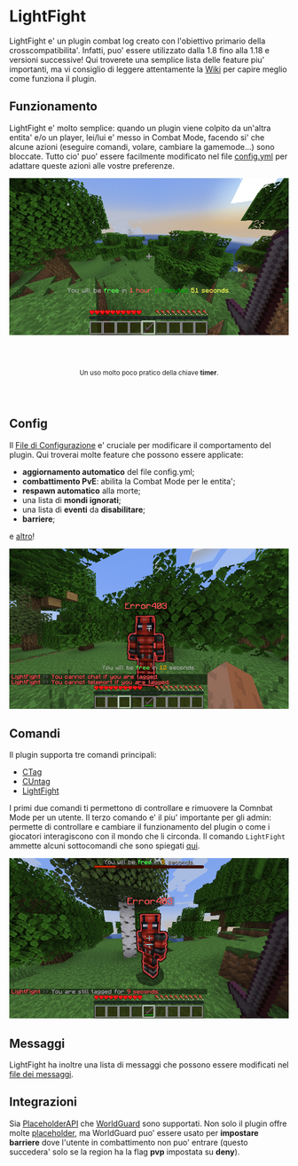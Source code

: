 # LightFight

LightFight e' un plugin combat log creato con l'obiettivo primario della crosscompatibilita'. Infatti, puo' essere utilizzato dalla 1.8 fino alla 1.18 e versioni successive! Qui troverete una semplice lista delle feature piu' importanti, ma vi consiglio di leggere attentamente la [Wiki](https://github.com/Fulminazzo/LightFight-IT/wiki) per capire meglio come funziona il plugin.

## Funzionamento

LightFight e' molto semplice: quando un plugin viene colpito da un'altra entita' e/o un player, lei/lui e' messo in Combat Mode, facendo si' che alcune azioni (eseguire comandi, volare, cambiare la gamemode...) sono bloccate. Tutto cio' puo' essere facilmente modificato nel file [config.yml](https://github.com/Fulminazzo/LightFight-IT/wiki/Configuration) per adattare queste azioni alle vostre preferenze.

<div align="center">
    <img src="https://github.com/Fulminazzo/LightFight-IT/blob/main/images/timer.png" alt="Timer Preview">
    <p style="line-height: 100px"><small>Un uso molto poco pratico della chiave <b>timer</b>.</small></p>
</div>

## Config

Il [File di Configurazione](https://github.com/Fulminazzo/LightFight-IT/tree/main/config.yml) e' cruciale per modificare il comportamento del plugin. Qui troverai molte feature che possono essere applicate:
- **aggiornamento automatico** del file config.yml;
- **combattimento PvE**: abilita la Combat Mode per le entita';
- **respawn automatico** alla morte;
- una lista di **mondi ignorati**;
- una lista di **eventi** da **disabilitare**;
- **barriere**;

e [altro](https://github.com/Fulminazzo/LightFight-IT/wiki/Configuration)!
<p align="center">
    <img src="https://github.com/Fulminazzo/LightFight-IT/blob/main/images/enable.png" alt="Enable Preview">
</p>

## Comandi

Il plugin supporta tre comandi principali:
- [CTag](https://github.com/Fulminazzo/LightFight-IT/wiki/Commands#ctag)
- [CUntag](https://github.com/Fulminazzo/LightFight-IT/wiki/Commands#cuntag)
- [LightFight](https://github.com/Fulminazzo/LightFight-IT/wiki/Commands#lightfight)

I primi due comandi ti permettono di controllare e rimuovere la Comnbat Mode per un utente. Il terzo comando e' il piu' importante per gli admin: permette di controllare e cambiare il funzionamento del plugin o come i giocatori interagiscono con il mondo che li circonda. Il comando ```LightFight``` ammette alcuni sottocomandi che sono spiegati [qui](https://github.com/Fulminazzo/LightFight-IT/wiki/Commands#lightfight).

<p align="center">
    <img src="https://github.com/Fulminazzo/LightFight-IT/blob/main/images/ctag.png" alt="CTag Preview">
</p>

## Messaggi

LightFight ha inoltre una lista di messaggi che possono essere modificati nel [file dei messaggi](https://github.com/Fulminazzo/LightFight-IT/tree/main/messages.yml).

## Integrazioni

Sia [PlaceholderAPI](https://github.com/PlaceholderAPI/PlaceholderAPI) che [WorldGuard](https://enginehub.org/worldguard) sono supportati. Non solo il plugin offre molte [placeholder](https://github.com/Fulminazzo/LightFight/wiki/Placeholders), ma WorldGuard puo' essere usato per **impostare barriere** dove l'utente in combattimento non puo' entrare (questo succedera' solo se la region ha la flag **pvp** impostata su **deny**).
